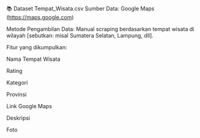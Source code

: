 📚 Dataset Tempat_Wisata.csv
Sumber Data: Google Maps (https://maps.google.com)

Metode Pengambilan Data: Manual scraping berdasarkan tempat wisata di wilayah [sebutkan: misal Sumatera Selatan, Lampung, dll].

Fitur yang dikumpulkan:

Nama Tempat Wisata

Rating

Kategori

Provinsi

Link Google Maps

Deskripsi

Foto

